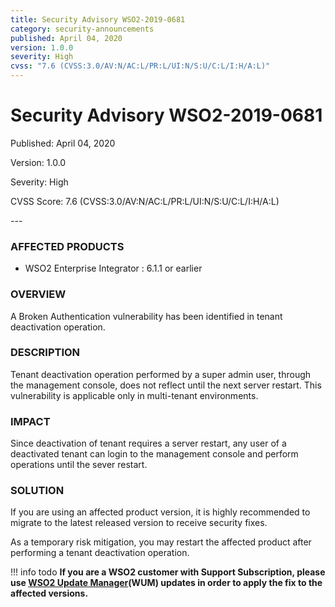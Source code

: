 ```yaml
---
title: Security Advisory WSO2-2019-0681
category: security-announcements
published: April 04, 2020
version: 1.0.0
severity: High
cvss: "7.6 (CVSS:3.0/AV:N/AC:L/PR:L/UI:N/S:U/C:L/I:H/A:L)"
---
```


# Security Advisory WSO2-2019-0681

<p class="doc-info">Published: April 04, 2020</p>
<p class="doc-info">Version: 1.0.0</p>
<p class="doc-info">Severity: High</p>
<p class="doc-info">CVSS Score: 7.6 (CVSS:3.0/AV:N/AC:L/PR:L/UI:N/S:U/C:L/I:H/A:L)</p>
---

### AFFECTED PRODUCTS
* WSO2 Enterprise Integrator : 6.1.1 or earlier


### OVERVIEW
A Broken Authentication vulnerability has been identified in tenant deactivation operation.


### DESCRIPTION
Tenant deactivation operation performed by a super admin user, through the management console, does not reflect until the next server restart. This vulnerability is applicable only in multi-tenant environments.


### IMPACT
Since deactivation of tenant requires a server restart, any user of a deactivated tenant can login to the management console and perform operations until the sever restart.


### SOLUTION
If you are using an affected product version, it is highly recommended to migrate to the latest released version to receive security fixes.

As a temporary risk mitigation, you may restart the affected product after performing a tenant deactivation operation.


!!! info todo
    **If you are a WSO2 customer with Support Subscription, please use [WSO2 Update Manager](https://wso2.com/updates/wum)(WUM) updates in order to apply the fix to the affected versions.**
